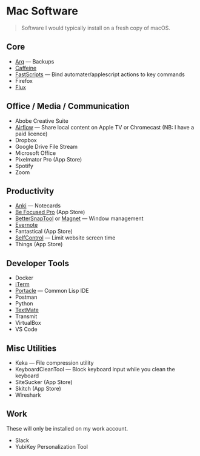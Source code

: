 # Mac Software

> Software I would typically install on a fresh copy of macOS.

## Core
* [Arq](https://www.arqbackup.com/) — Backups
* [Caffeine](https://www.intelliscapesolutions.com/apps/caffeine)
* [FastScripts](https://red-sweater.com/fastscripts/) — Bind automater/applescript actions to key commands
* Firefox
* [Flux](https://justgetflux.com/)

## Office / Media / Communication
* Abobe Creative Suite
* [Airflow](https://airflow.app/) — Share local content on Apple TV or Chromecast (NB: I have a paid licence)
* Dropbox
* Google Drive File Stream
* Microsoft Office
* Pixelmator Pro (App Store)
* Spotify
* Zoom

## Productivity
* [Anki](https://apps.ankiweb.net/) — Notecards
* [Be Focused Pro](https://apps.apple.com/us/app/be-focused-pro-focus-timer/id961632517) (App Store)
* [BetterSnapTool](https://folivora.ai/bettersnaptool) or [Magnet](https://magnet.crowdcafe.com/) — Window management
* [Evernote](https://evernote.com/download)
* Fantastical (App Store)
* [SelfControl](https://selfcontrolapp.com/) — Limit website screen time
* Things (App Store)

## Developer Tools
* Docker
* [iTerm](https://www.iterm2.com/)
* [Portacle](https://portacle.github.io/) — Common Lisp IDE
* Postman
* Python
* [TextMate](https://macromates.com/)
* Transmit
* VirtualBox
* VS Code

## Misc Utilities
* Keka — File compression utility
* KeyboardCleanTool — Block keyboard input while you clean the keyboard
* SiteSucker (App Store)
* Skitch (App Store)
* Wireshark

## Work
These will only be installed on my work account.
* Slack
* YubiKey Personalization Tool
